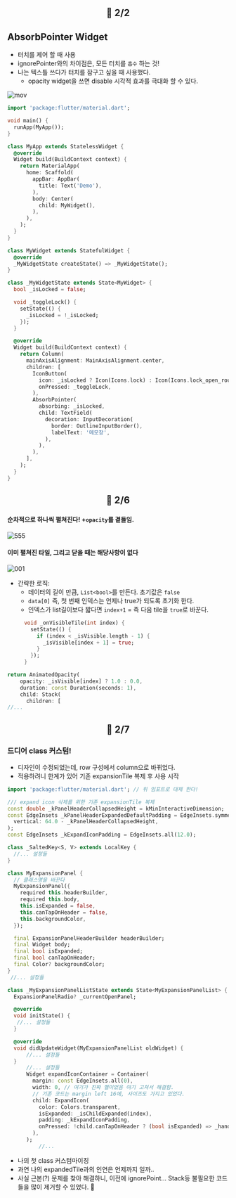 ## <p align="center">📆 2/2</p>

## AbsorbPointer Widget

- 터치를 제어 할 때 사용
- ignorePointer와의 차이점은, 모든 터치를 `흡수` 하는 것!
- 나는 텍스틀 쓰다가 터치를 잠구고 싶을 때 사용했다.
  - opacity widget을 쓰면 disable 시각적 효과를 극대화 할 수 있다.

![mov](https://github.com/Dabnii/Dabnii.github.io/assets/134585116/a3781490-7097-4da8-9125-a9e4ec79f37b)

```dart
import 'package:flutter/material.dart';

void main() {
  runApp(MyApp());
}

class MyApp extends StatelessWidget {
  @override
  Widget build(BuildContext context) {
    return MaterialApp(
      home: Scaffold(
        appBar: AppBar(
          title: Text('Demo'),
        ),
        body: Center(
          child: MyWidget(),
        ),
      ),
    );
  }
}

class MyWidget extends StatefulWidget {
  @override
  _MyWidgetState createState() => _MyWidgetState();
}

class _MyWidgetState extends State<MyWidget> {
  bool _isLocked = false;

  void _toggleLock() {
    setState(() {
      _isLocked = !_isLocked;
    });
  }

  @override
  Widget build(BuildContext context) {
    return Column(
      mainAxisAlignment: MainAxisAlignment.center,
      children: [
        IconButton(
          icon: _isLocked ? Icon(Icons.lock) : Icon(Icons.lock_open_rounded),
          onPressed: _toggleLock,
        ),
        AbsorbPointer(
          absorbing: _isLocked,
          child: TextField(
            decoration: InputDecoration(
              border: OutlineInputBorder(),
              labelText: '메모장',
            ),
          ),
        ),
      ],
    );
  }
}

```

## <p align="center">📆 2/6</p>

#### 순차적으로 하나씩 펼쳐진다! +`opacity`를 곁들임.

![555](https://github.com/Dabnii/Dabnii.github.io/assets/110847597/bc43426e-1b10-4a2d-966e-929d98059a8c)

#### 이미 펼쳐진 타일, 그리고 닫을 때는 해당사항이 없다

![001](https://github.com/Dabnii/Dabnii.github.io/assets/110847597/1c0df8d7-340e-4464-ae38-c8d1e9914c73)

- 간략한 로직:
  - 데이터의 길이 만큼, `List<bool>`를 만든다. 초기값은 `false`
  - `data[0]` 즉, 첫 번째 인덱스는 언제나 true가 되도록 초기화 한다.
  - 인덱스가 list길이보다 짧다면 `index+1` = 즉 다음 tile을 `true`로 바꾼다.
  ```dart
    void _onVisibleTile(int index) {
      setState(() {
        if (index < _isVisible.length - 1) {
          _isVisible[index + 1] = true;
        }
      });
    }
  ```

```dart
return AnimatedOpacity(
    opacity: _isVisible[index] ? 1.0 : 0.0,
    duration: const Duration(seconds: 1),
    child: Stack(
      children: [
//...
```

## <p align="center">📆 2/7</p>

### 드디어 class 커스텀!

- 디자인이 수정되었는데, row 구성에서 column으로 바뀌었다.
- 적용하려니 한계가 있어 기존 expansionTile 복제 후 사용 시작

```dart
import 'package:flutter/material.dart'; // 위 임포트로 대체 한다!

/// expand icon 삭제를 위한 기존 expansionTile 복제
const double _kPanelHeaderCollapsedHeight = kMinInteractiveDimension;
const EdgeInsets _kPanelHeaderExpandedDefaultPadding = EdgeInsets.symmetric(
  vertical: 64.0 - _kPanelHeaderCollapsedHeight,
);
const EdgeInsets _kExpandIconPadding = EdgeInsets.all(12.0);

class _SaltedKey<S, V> extends LocalKey {
  //... 설정들
}

class MyExpansionPanel {
  // 클래스명을 바꾼다
  MyExpansionPanel({
    required this.headerBuilder,
    required this.body,
    this.isExpanded = false,
    this.canTapOnHeader = false,
    this.backgroundColor,
  });

  final ExpansionPanelHeaderBuilder headerBuilder;
  final Widget body;
  final bool isExpanded;
  final bool canTapOnHeader;
  final Color? backgroundColor;
}
 //... 설정들

class _MyExpansionPanelListState extends State<MyExpansionPanelList> {
  ExpansionPanelRadio? _currentOpenPanel;

  @override
  void initState() {
   //... 설정들
  }

  @override
  void didUpdateWidget(MyExpansionPanelList oldWidget) {
      //... 설정들
  }
      //... 설정들
      Widget expandIconContainer = Container(
        margin: const EdgeInsets.all(0),
        width: 0, // 여기가 진짜 헬이었음 여기 고쳐서 해결함.
        // 기존 코드는 margin left 16에, 사이즈도 가지고 있었다.
        child: ExpandIcon(
          color: Colors.transparent,
          isExpanded: _isChildExpanded(index),
          padding: _kExpandIconPadding,
          onPressed: !child.canTapOnHeader ? (bool isExpanded) => _handlePressed(isExpanded, index) : null,
        ),
      );
          //...
```

- 나의 첫 class 커스텀마이징
- 과연 나의 expandedTile과의 인연은 언제까지 일까..
- 사실 근본(?) 문제를 찾아 해결하니, 이전에 ignorePoint... Stack등 불필요한 코드들을 많이 제거할 수 있었다. 👏
